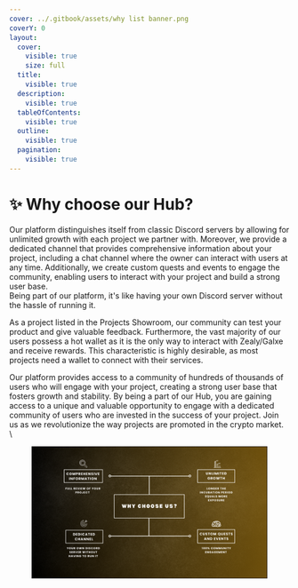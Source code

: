 ```yaml
---
cover: ../.gitbook/assets/why list banner.png
coverY: 0
layout:
  cover:
    visible: true
    size: full
  title:
    visible: true
  description:
    visible: true
  tableOfContents:
    visible: true
  outline:
    visible: true
  pagination:
    visible: true
---
```


# ✨ Why choose our Hub?



Our platform distinguishes itself from classic Discord servers by allowing for unlimited growth with each project we partner with. Moreover, we provide a dedicated channel that provides comprehensive information about your project, including a chat channel where the owner can interact with users at any time. Additionally, we create custom quests and events to engage the community, enabling users to interact with your project and build a strong user base.\
Being part of our platform, it's like having your own Discord server without the hassle of running it.

As a project listed in the Projects Showroom, our community can test your product and give valuable feedback. Furthermore, the vast majority of our users possess a hot wallet as it is the only way to interact with Zealy/Galxe and receive rewards. This characteristic is highly desirable, as most projects need a wallet to connect with their services.

Our platform provides access to a community of hundreds of thousands of users who will engage with your project, creating a strong user base that fosters growth and stability. By being a part of our Hub, you are gaining access to a unique and valuable opportunity to engage with a dedicated community of users who are invested in the success of your project. Join us as we revolutionize the way projects are promoted in the crypto market.\
\


<figure><img src="../.gitbook/assets/why choose us (1).png" alt=""><figcaption></figcaption></figure>
